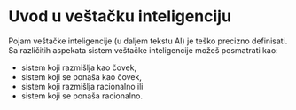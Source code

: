 # Uvod u veštačku inteligenciju

Pojam veštačke inteligencije (u daljem tekstu AI) je teško precizno definisati.
Sa različitih aspekata sistem veštačke inteligencije možeš posmatrati kao:

* sistem koji razmišlja kao čovek,
* sistem koji se ponaša kao čovek,
* sistem koji razmišlja racionalno ili
* sistem koji se ponaša racionalno.
